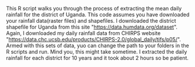 This R script walks you through the process of extracting the mean daily rainfall for the district of Uganda. This code assumes you have downloaded your rainfall data(raster files) and shapefiles. I downloaded the district shapefile for Uganda from this site "https://data.humdata.org/dataset". Again, I downloaded my daily rainfall data from CHIRPS website "https://data.chc.ucsb.edu/products/CHIRPS-2.0/global_daily/tifs/p05/". Armed with this sets of data, yuo can change the path to your folders in the R scripts and run. Mind you, this might take sometime. I extracted the daily rainfall for each district for 10 years and it took about 2 hours so be patient. 
